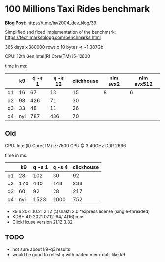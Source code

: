 # 100 Millions Taxi Rides benchmark

**Blog Post:** https://t.me/inv2004_dev_blog/39

Simplified and fixed implementation of the benchmark: https://tech.marksblogg.com/benchmarks.html

365 days x 380000 rows x 10 bytes => ~1.387Gb

CPU: 12th Gen Intel(R) Core(TM) i5-12600

time in ms:

|    | k9  | q -s 1 | q -s 12 | clickhouse | nim avx2 | nim avx512 |
|----|-----|--------|---------|------------|----------|------------|
| q1 | 16  | 67     | 13      | 15         | 8        | 6          |
| q2 | 98  | 426    | 71      | 30         | 
| q3 | 33  | 48     | 11      | 26         |
| q4 | nyi | 787    | 436     | 70         |

## Old
CPU: Intel(R) Core(TM) i5-7500 CPU @ 3.40GHz DDR 2666

time in ms:

|    | k9  | q -s 1 | q -s 4 | clickhouse |
|----|-----|--------|--------|------------|
| q1 | 28  | 102    | 30     | 92         |
| q2 | 176 | 440    | 148    | 238        |
| q3 | 60  | 92     | 28     | 217        |
| q4 | nyi | 1523   | 1000   | 752        |

* k9 li 2021.10.21 2 12 (c)shakti 2.0 *express license (single-threaded)
* KDB+ 4.0 2021.07.12 l64/ 4(16)core
* ClickHouse version 21.12.3.32

## TODO
- not sure about k9-q3 results
- would be good to retest q with parted mem-data like k9
